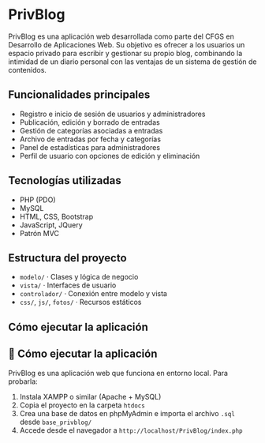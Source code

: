 # PrivBlog 

PrivBlog es una aplicación web desarrollada como parte del CFGS en Desarrollo de Aplicaciones Web. Su objetivo es ofrecer a los usuarios un espacio privado para escribir y gestionar su propio blog, combinando la intimidad de un diario personal con las ventajas de un sistema de gestión de contenidos.

## Funcionalidades principales

- Registro e inicio de sesión de usuarios y administradores
- Publicación, edición y borrado de entradas
- Gestión de categorías asociadas a entradas
- Archivo de entradas por fecha y categorías
- Panel de estadísticas para administradores
- Perfil de usuario con opciones de edición y eliminación

##  Tecnologías utilizadas

- PHP (PDO)
- MySQL
- HTML, CSS, Bootstrap
- JavaScript, JQuery
- Patrón MVC

## Estructura del proyecto

- `modelo/` · Clases y lógica de negocio
- `vista/` · Interfaces de usuario
- `controlador/` · Conexión entre modelo y vista
- `css/`, `js/`, `fotos/` · Recursos estáticos

## Cómo ejecutar la aplicación

## 🧪 Cómo ejecutar la aplicación

PrivBlog es una aplicación web que funciona en entorno local. Para probarla:

1. Instala XAMPP o similar (Apache + MySQL)
2. Copia el proyecto en la carpeta `htdocs`
3. Crea una base de datos en phpMyAdmin e importa el archivo `.sql` desde `base_privblog/`
4. Accede desde el navegador a `http://localhost/PrivBlog/index.php`
 
